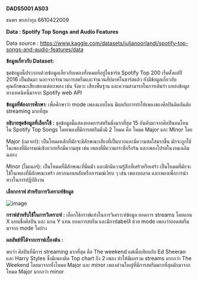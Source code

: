 **DADS5001 AS03**

ธนพร พรสง่ากุล 6610422009

**Data : Spotify Top Songs and Audio Features**

Data source : https://www.kaggle.com/datasets/julianoorlandi/spotify-top-songs-and-audio-features/data


**ข้อมูลเกี่ยวกับ Dataset:**

ชุดข้อมูลนี้ประกอบด้วยข้อมูลเกี่ยวกับเพลงทั้งหมดที่อยู่ในชาร์ต Spotify Top 200 เริ่มตั้งแต่ปี 2016 เป็นต้นมา นอกจากจำนวนการสตรีมและจำนวนสัปดาห์ในชาร์ตแล้ว 
ยังมีข้อมูลเกี่ยวกับคุณลักษณะเสียงของแต่ละเพลง เช่น จังหวะ เสียงพื้นฐาน และความสามารถในการเต้นรำ แหล่งข้อมูลทางเทคนิคนี้มาจาก Spotify web API 

**ข้อมูลที่ต้องการศึกษา:**
เพื่อศึกษาว่า mode เพลงแบบไหน มีผลกับการทำให้เพลงของศิลปินติดอันดับ streaming มากที่สุด

**อธิบายชุดข้อมูลที่เลือกใช้ :**
ชุดข้อมูลนี้แสดงยอดการสตรีมมิ่งมากที่สุด 15 อันดับมาจากศิลปินคนไหน ใน Spotify Top Songs โดยเพลงที่มีการสตรีมมิ่งมี 2 โหมด คือ โหมด Major และ Minor โดย

Major (เมเจอร์): เป็นโหมดหลักที่มักจะมีลักษณะเสียงที่เป็นบวกและมีความสดใสมากขึ้น มักจะถูกใช้ในเพลงที่มีอารมณ์เชิงบวกหรือมีความสุข เช่น เพลงที่มีความกระตือรือร้น และเพลงโปรดในงานเฉลิมฉลอง

Minor (ไมเนอร์): เป็นโหมดที่มีลักษณะที่มืดมัว และมักมีความรู้สึกที่เศร้าหรือเศร้า เป็นโหมดที่มักจะใช้ในเพลงที่มีลักษณะเศร้า อยากนอนหลับหรืออารมณ์เงียบ ๆ เช่น เพลงบอลาด และเพลงเพื่อการนำทางในการปฏิบัติงาน

**เลือกกราฟ สำหรับการวิเคราะห์ข้อมูล**

![image](https://github.com/plait38/DADS5001/assets/143304756/6529c61d-3bd9-40cf-bbff-023fee2a5356)

**กราฟสำหรับใช้ในการวิเคราะห์ :** เลือกใช้กราฟแท่งในการวิเคราะห์ข้อมูล ยอดการ streams โดยแกน X แทนชื่อศิลปิน และ แกน Y แทน ยอดการสตรีม และมีการlabelสี ด้วย mode เพลงว่ายอดสตรีมมาจาก mode ใดบ้าง

**ผลลัพธ์ที่ได้จากกราฟเบื้องต้น :**

พบว่า ศิลปินที่มีการ streaming มากที่สุด คือ The weekend แต่เมื่อเทียบกับ Ed Sheeran และ Harry Styles ซึ่งมีเพลงติด Top chart ถึง 2 เพลง ทำให้มีผลรวม streams มากกว่า The Weekend โดยมาจากทั้งโหมด Major และ minor
เพลงส่วนใหญ่ที่มีการสตรีมมากที่สุดมักมาจากโหมด Major มากกว่า minor

